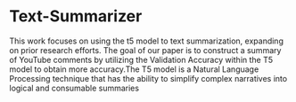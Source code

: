 # Text-Summarizer
This work focuses on using the t5 model to text summarization, expanding on prior research efforts. The goal of our paper is to construct a summary of YouTube comments by utilizing the Validation Accuracy within the T5 model to obtain more accuracy.The T5 model is a Natural Language Processing technique that has the ability to simplify complex narratives into logical and consumable summaries
